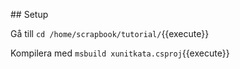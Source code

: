 ## Setup

Gå till `cd /home/scrapbook/tutorial/`{{execute}}


Kompilera med `msbuild xunitkata.csproj`{{execute}}

